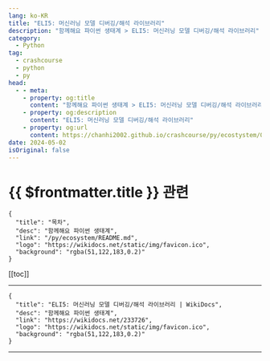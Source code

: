 ```yaml
---
lang: ko-KR
title: "ELI5: 머신러닝 모델 디버깅/해석 라이브러리"
description: "함께해요 파이썬 생태계 > ELI5: 머신러닝 모델 디버깅/해석 라이브러리"
category:
  - Python
tag: 
  - crashcourse
  - python
  - py
head:
  - - meta:
    - property: og:title
      content: "함께해요 파이썬 생태계 > ELI5: 머신러닝 모델 디버깅/해석 라이브러리"
    - property: og:description
      content: "ELI5: 머신러닝 모델 디버깅/해석 라이브러리"
    - property: og:url
      content: https://chanhi2002.github.io/crashcourse/py/ecostystem/05/eli5.html
date: 2024-05-02
isOriginal: false
---
```


# {{ $frontmatter.title }} 관련

```component VPCard
{
  "title": "목차",
  "desc": "함께해요 파이썬 생태계",
  "link": "/py/ecosystem/README.md",
  "logo": "https://wikidocs.net/static/img/favicon.ico",
  "background": "rgba(51,122,183,0.2)"
}
```

[[toc]]

---

```component VPCard
{
  "title": "ELI5: 머신러닝 모델 디버깅/해석 라이브러리 | WikiDocs",
  "desc": "함께해요 파이썬 생태계",
  "link": "https://wikidocs.net/233726",
  "logo": "https://wikidocs.net/static/img/favicon.ico",
  "background": "rgba(51,122,183,0.2)"
}
```

<!-- TODO: 작성 -->

---

<TagLinks />